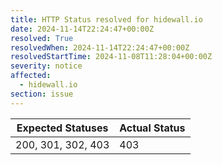 ```yaml
---
title: HTTP Status resolved for hidewall.io
date: 2024-11-14T22:24:47+00:00Z
resolved: True
resolvedWhen: 2024-11-14T22:24:47+00:00Z
resolvedStartTime: 2024-11-08T11:28:04+00:00Z
severity: notice
affected:
  - hidewall.io
section: issue
---
```


| Expected Statuses | Actual Status  |
|-------------------|----------------|
| 200, 301, 302, 403 | 403 |
